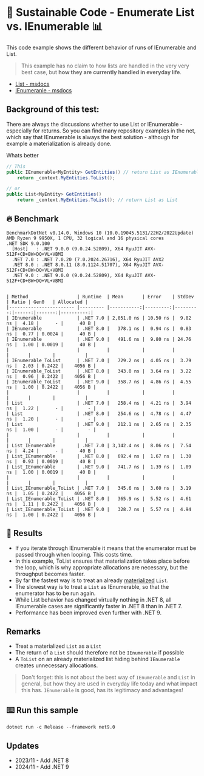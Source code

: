# 🌳 Sustainable Code - Enumerate List vs. IEnumerable  📊

This code example shows the different behavior of runs of IEnumerable and List. 

> This example has no claim to how lists are handled in the very very best case, but **how they are currently handled in everyday life**.

- [List - msdocs](https://docs.microsoft.com/dotnet/api/system.collections.generic.list-1?WT.mc_id=DT-MVP-5001507)
- [IEnumeranle - msdocs](https://docs.microsoft.com/dotnet/api/system.collections.generic.ienumerable-1?WT.mc_id=DT-MVP-5001507)

## Background of this test:
There are always the discussions whether to use List or IEnumerable - especially for returns.
So you can find many repository examples in the net, which say that IEnumerable is always the best solution - although for example a materialization is already done.

Whats better
```csharp
// This
public IEnumerable<MyEntity> GetEntities() // return List as IEnumerable
    return _context.MyEntities.ToList();

// or 
public List<MyEntity> GetEntities()
    return _context.MyEntities.ToList(); // return List as List
```

## 🔥 Benchmark

```shell
BenchmarkDotNet v0.14.0, Windows 10 (10.0.19045.5131/22H2/2022Update)
AMD Ryzen 9 9950X, 1 CPU, 32 logical and 16 physical cores
.NET SDK 9.0.100
  [Host]   : .NET 9.0.0 (9.0.24.52809), X64 RyuJIT AVX-512F+CD+BW+DQ+VL+VBMI
  .NET 7.0 : .NET 7.0.20 (7.0.2024.26716), X64 RyuJIT AVX2
  .NET 8.0 : .NET 8.0.11 (8.0.1124.51707), X64 RyuJIT AVX-512F+CD+BW+DQ+VL+VBMI
  .NET 9.0 : .NET 9.0.0 (9.0.24.52809), X64 RyuJIT AVX-512F+CD+BW+DQ+VL+VBMI


| Method                  | Runtime  | Mean       | Error    | StdDev   | Ratio | Gen0   | Allocated |
|------------------------ |--------- |-----------:|---------:|---------:|------:|-------:|----------:|
| IEnumerable             | .NET 7.0 | 2,051.0 ns | 10.50 ns |  9.82 ns |  4.18 |      - |      40 B |
| IEnumerable             | .NET 8.0 |   378.1 ns |  0.94 ns |  0.83 ns |  0.77 | 0.0024 |      40 B |
| IEnumerable             | .NET 9.0 |   491.6 ns |  9.80 ns | 24.76 ns |  1.00 | 0.0019 |      40 B |
|                         |          |            |          |          |       |        |           |
| IEnumerable_ToList      | .NET 7.0 |   729.2 ns |  4.05 ns |  3.79 ns |  2.03 | 0.2422 |    4056 B |
| IEnumerable_ToList      | .NET 8.0 |   343.0 ns |  3.64 ns |  3.22 ns |  0.96 | 0.2422 |    4056 B |
| IEnumerable_ToList      | .NET 9.0 |   358.7 ns |  4.86 ns |  4.55 ns |  1.00 | 0.2422 |    4056 B |
|                         |          |            |          |          |       |        |           |
| List                    | .NET 7.0 |   258.4 ns |  4.21 ns |  3.94 ns |  1.22 |      - |         - |
| List                    | .NET 8.0 |   254.6 ns |  4.78 ns |  4.47 ns |  1.20 |      - |         - |
| List                    | .NET 9.0 |   212.1 ns |  2.65 ns |  2.35 ns |  1.00 |      - |         - |
|                         |          |            |          |          |       |        |           |
| List_IEnumerable        | .NET 7.0 | 3,142.4 ns |  8.06 ns |  7.54 ns |  4.24 |      - |      40 B |
| List_IEnumerable        | .NET 8.0 |   692.4 ns |  1.67 ns |  1.30 ns |  0.93 | 0.0019 |      40 B |
| List_IEnumerable        | .NET 9.0 |   741.7 ns |  1.39 ns |  1.09 ns |  1.00 | 0.0019 |      40 B |
|                         |          |            |          |          |       |        |           |
| List_IEnumerable_ToList | .NET 7.0 |   345.6 ns |  3.60 ns |  3.19 ns |  1.05 | 0.2422 |    4056 B |
| List_IEnumerable_ToList | .NET 8.0 |   365.9 ns |  5.52 ns |  4.61 ns |  1.11 | 0.2422 |    4056 B |
| List_IEnumerable_ToList | .NET 9.0 |   328.7 ns |  5.57 ns |  4.94 ns |  1.00 | 0.2422 |    4056 B |
```

## 🏁 Results

- If you iterate through IEnumerable it means that the enumerator must be passed through when looping. This costs time.
- In this example, ToList ensures that materialization takes place before the loop, which is why appropriate allocations are necessary, but the throughput becomes faster.
- By far the fastest way is to treat an already [materialized](https://docs.microsoft.com/dotnet/standard/linq/intermediate-materialization?WT.mc_id=DT-MVP-5001507) `List`.
- The slowest way is to treat a `List` as IEnumerable, so that the enumerator has to be run again.
- While List behavior has changed virtually nothing in .NET 8, all IEnumerable cases are significantly faster in .NET 8 than in .NET 7.
- Performance has been improved even further with .NET 9.

## Remarks

- Treat a materialized `List` as a `List`
- The return of a `List` should therefore not be `IEnumerable` if possible
- A `ToList` on an already materialized list hiding behind `IEnumerable` creates unnecessary allocations.


> Don't forget: this is not about the best way of `IEnumerable` and `List` in general, but how they are used in everyday life today and what impact this has. `IEnumerable` is good, has its legitimacy and advantages!

## ⌨️ Run this sample

```shell
dotnet run -c Release --framework net9.0
```

## Updates

- 2023/11 - Add .NET 8
- 2024/11 - Add .NET 9
